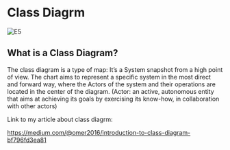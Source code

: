 
# Class Diagrm

![E5](https://user-images.githubusercontent.com/81302085/192767464-ba1a3a20-da16-4e65-a56a-79288015bccd.JPG)

<h2>What is a Class Diagram?</h2>

The class diagram is a type of map: It’s a System snapshot from a high point of view. The chart aims to represent a specific system in the most direct and forward way, where the Actors of the system and their operations are located in the center of the diagram. (Actor: an active, autonomous entity that aims at achieving its goals by exercising its know-how, in collaboration with other actors)

Link to my article about class diagrm:

https://medium.com/@omer2016/introduction-to-class-diagram-bf796fd3ea81
